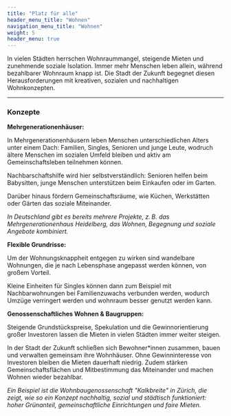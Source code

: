 ```yaml
---
title: "Platz für alle"
header_menu_title: "Wohnen"
navigation_menu_title: "Wohnen"
weight: 5
header_menu: true
---
```


In vielen Städten herrschen Wohnraummangel, steigende Mieten und zunehmende soziale Isolation. Immer mehr Menschen leben allein, während bezahlbarer Wohnraum knapp ist. Die Stadt der Zukunft begegnet diesen Herausforderungen mit kreativen, sozialen und nachhaltigen Wohnkonzepten.

---

### Konzepte

**Mehrgenerationenhäuser:**

In Mehrgenerationenhäusern leben Menschen unterschiedlichen Alters unter einem Dach: Familien, Singles, Senioren und junge Leute, wodruch ältere Menschen im sozialen Umfeld bleiben und aktiv am Gemeinschaftsleben teilnehmen können.

Nachbarschaftshilfe wird hier selbstverständlich: Senioren helfen beim Babysitten, junge Menschen unterstützen beim Einkaufen oder im Garten.

Darüber hinaus fördern Gemeinschaftsräume, wie Küchen, Werkstätten oder Gärten das soziale Miteinander.

*In Deutschland gibt es bereits mehrere Projekte, z. B. das Mehrgenerationenhaus Heidelberg, das Wohnen, Begegnung und soziale Angebote kombiniert.*

**Flexible Grundrisse:**

Um der Wohnungsknappheit entgegen zu wirken sind wandelbare Wohnungen, die je nach Lebensphase angepasst werden können, von großem Vorteil.

Kleine Einheiten für Singles können dann zum Beispiel mit Nachbarwohnungen bei Familienzuwachs verbunden werden, wodurch Umzüge verringert werden und wohnraum besser genutzt werden kann.

**Genossenschaftliches Wohnen & Baugruppen:**

Steigende Grundstückspreise, Spekulation und die Gewinnorientierung großer Investoren lassen die Mieten in vielen Städten immer weiter steigen.

In der Stadt der Zukunft schließen sich Bewohner*innen zusammen, bauen und verwalten gemeinsam ihre Wohnhäuser.
Ohne Gewinninteresse von Investoren bleiben die Mieten dauerhaft niedrig.
Zudem stärken Gemeinschaftsflächen und Mitbestimmung das Miteinander und machen Wohnen wieder bezahlbar.

*Ein Beispiel ist die Wohnbaugenossenschaft "Kalkbreite" in Zürich, die zeigt, wie so ein Konzept nachhaltig, sozial und städtisch funktioniert: hoher Grünanteil, gemeinschaftliche Einrichtungen und faire Mieten.*




